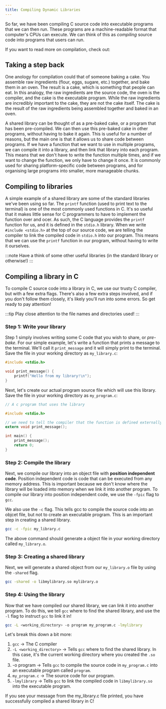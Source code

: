 ```yaml
---
title: Compiling Dynamic Libraries
---
```


So far, we have been compiling C source code into executable programs that we can then run. These programs are a machine-readable format that computer's CPUs can execute. We can think of this as *compiling* source code into programs that users can run.

If you want to read more on compilation, check out:
<!-- TODO: Link to compilation intro -->

<!-- TODO: Review the analogy -->
## Taking a step back

One anology for compilation could that of someone baking a cake. You assemble raw ingredients (flour, eggs, sugare, etc.) together, and bake them in an oven. The result is a cake, which is something that people can eat. In this analogy, the raw ingredients are the source code, the oven is the compiler, and the cake is the executable program. While the raw ingredients are incredibly important to the cake, they are not the cake itself. The cake is the result of the raw ingredients being assembled together and baked in an oven.

A shared library can be thought of as a pre-baked cake, or a program that has been pre-compiled. We can then use this pre-baked cake in other programs, without having to bake it again. This is useful for a number of reasons, but the main one is that it allows us to share code between programs. If we have a function that we want to use in multiple programs, we can compile it into a library, and then link that library into each program. This means that we don't have to write the function multiple times, and if we want to change the function, we only have to change it once. It is commonly used for sharing platform-specific code between programs, and for organising large programs into smaller, more manageable chunks.

## Compiling to libraries

<!-- replace with splashkit library -->

<!-- .h -> names things -->
<!-- .c -> defines things -->
<!-- .so -> compiled library -->

A simple example of a shared library are some of the standard libraries we've been using so far. The `printf` function (used to print text to the terminal) is one of the most commonly used functions in C. It's so useful that it makes little sense for C programmers to have to implement the function over and ocer. As such, the C language provides the `printf` function for us, and it is defined in the `stdio.h` library. When we write `#include <stdio.h>` at the top of our source code, we are telling the compiler to link the compiled code in `stdio.h` into our program. This means that we can use the `printf` function in our program, without having to write it ourselves.

:::note
Have a think of some other useful libraries (in the standard library or otherwise!)
:::

## Compiling a library in C

To compile C source code into a library in C, we use our trusty C compiler, but with a few extra flags. There's also a few extra steps involved, and if you don't follow them closely, it's likely you'll run into some errors. So get ready to pay attention!

:::tip
Play close attention to the file names and directories used!
:::

### Step 1: Write your library

Step 1 simply involves writing some C code that you wish to share, or *pre-bake*. For our simple example, let's write a function that prints a message to the terminal. We'll call it `print_message` and it will simply print to the terminal. Save the file in your working directory as `my_library.c`:

```c
#include <stdio.h>

void print_message() {
    printf("Hello from my library!\n");
}
```

Next, let's create our actual program source file which will use this library. Save the file in your working directory as `my_program.c`:

```c
// A c program that uses the library

#include <stdio.h>

// we need to tell the compiler that the function is defined externally
extern void print_message();

int main() {
    print_message();
    return 0;
}
```

### Step 2: Compile the library

Next, we compile our library into an object file with **position independent code**. Position independent code is code that can be executed from any memory address. This is important because we don't know where the library will be loaded into memory when we link it into another program. To compile our library into position independent code, we use the `-fpic` flag to `gcc`.

We also use the `-c` flag. This tells gcc to compile the source code into an objcet file, but not to create an executable program. This is an important step in creating a shared library.

```bash
gcc -c -fpic my_library.c
```

The above command should generate a object file in your working directory called `my_library.o`.

### Step 3: Creating a shared library

Next, we will generate a shared object from our `my_library.o` file by using the `-shared` flag.

```bash
gcc -shared -o libmylibrary.so mylibrary.o
```

### Step 4: Using the library

Now that we have compiled our shared library, we can link it into another program. To do this, we tell `gcc` where to find the shared library, and use the `-l` flag to instruct `gcc` to link it in!

```bash
gcc -L <working_directory> -o program my_program.c -lmylibrary
```

Let's break this down a bit more:

1. `gcc` -> The C compiler
2. `-L <working_directory>` -> Tells `gcc` where to find the shared library. In this case, it's the current working directory where you created the `.so` file.
3. -o program -> Tells `gcc` to compile the source code in `my_program.c` into an executable program called `program`.
4. `my_program.c` -> The source code for our program.
5. `-lmylibrary` -> Tells `gcc` to link the compiled code in `libmylibrary.so` into the executable program.

<!-- add -rpath -->
<!-- export LD_LIBRARY_PATH=$LD_LIBRARY_PATH:/Users/jake/Repos/the-programmers-fieldguide/src/content/docs/book/part-2-organised-code/7-low-level-programming/1-concepts/libraries -->


If you see your message from the my_library.c file printed, you have successfully compiled a shared library in C!